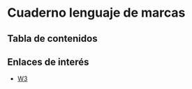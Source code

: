 # Cuaderno lenguaje de marcas
## Tabla de contenidos
## Enlaces de interés
* [W3](https://www.w3.org/)
